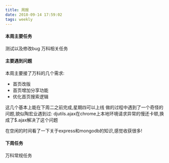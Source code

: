 ```yaml
---
title: 周报
date: 2018-09-14 17:59:02
tags: weekly
---
```


#### 本周主要任务

测试以及修改bug
万科相关任务

#### 主要遇到问题

本周主要接了万科的几个需求:
- 首页改版
- 首页增加分享功能
- 优化首页搜索逻辑

这几个基本上能在下周二之前完成,星期四可以上线
做的过程中遇到了一个奇怪的问题,貌似陶宏业遇到过:
djutils.ajax在chrome上本地环境请求异常的慢还卡顿,换成了$.ajax解决了这个问题

在空闲的时间看了一下关于express和mongodb的知识,感觉收获很多!

#### 下周任务

万科常规任务
